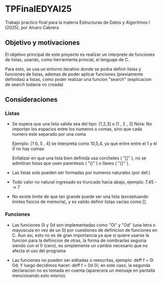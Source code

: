 # TPFinalEDYAI25
Trabajo practico final para la materia Estructuras de Datos y Algoritmos I (2025), por Alvaro Cabrera

## Objetivo y motivaciones
El objetivo principal de este proyecto es realizar un interprete de funciones de listas, usando,
como herramienta princial, el lenguaje de C.

Para esto, se usa un entorno iterativo donde se podra definir listas y funciones de listas, ademas
de poder aplicar funciones (previamente definidas) a listas, como poder realizar una 
funcion "search" (explicacion de search todavia no creada)

## Consideraciones

### Listas
- Se espera que una lista valida sea del tipo: [1,2,3] o [1 , 2 , 3]
  Nota: No importan los espacios entre los numeros o comas, sino que cada numero 
  este separado por una coma

  Ejemplo: [1 0, 5 , 4] se interpreta como 10,5,4, ya que entre entre el 1 y el 0 no hay comas

  Enfatizar en que una lista bien definida usa corchetes ( "[]" ),
  no se admitiran listas que usen parentesis ( "()" ) o llaves ( "{}" ).

- Las listas solo pueden ser formadas por numeros naturales (por def.)

- Todo valor no natural ingresado es truncado hacia abajo, ejemplo: 7.45 --> 7

- No existe limite de que tan grande puede ser una lista (exceptuando limites fisicos de memoria),
  y es valido definir listas vacias como [].

### Funciones

- Las funciones 0i y 0d son implementadas como "Oi" y "Od" (una letra o mayuscula en vez
de un 0) por cuestiones de definicion de funciones en C.
Aun asi, esto no es de gran importancia ya que si quiere usarse la funcion para 
la definicion de otras, la forma de nombrarlas seguiria siendo con el 0 (cero), es
simplemente un cambio necesario que no afecta el uso del programa

- Las funciones no pueden ser editadas o reescritas, ejemplo:
    deff f = 0i 0d;
    Y luego decidimos hacer:
    deff f = 0d 0i;
    en este caso, la segunda declaracion no es tomada en cuenta (aparecera un mensaje en
    pantalla mencionando esto mismo).

    